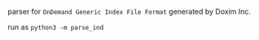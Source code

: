 parser for `OnDemand Generic Index File Format` generated by Doxim Inc.

run as `python3 -m parse_ind`

